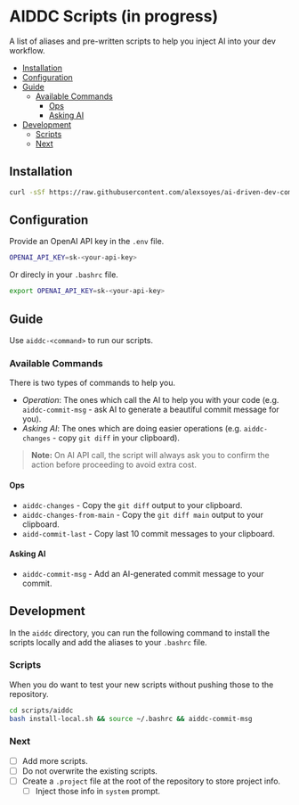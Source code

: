 # AIDDC Scripts (in progress)

A list of aliases and pre-written scripts to help you inject AI into your dev workflow.

- [Installation](#installation)
- [Configuration](#configuration)
- [Guide](#guide)
  - [Available Commands](#available-commands)
    - [Ops](#ops)
    - [Asking AI](#asking-ai)
- [Development](#development)
  - [Scripts](#scripts)
  - [Next](#next)

## Installation

```bash
curl -sSf https://raw.githubusercontent.com/alexsoyes/ai-driven-dev-community/main/scripts/aiddc/install.sh | bash
```

## Configuration

Provide an OpenAI API key in the `.env` file.

```bash
OPENAI_API_KEY=sk-<your-api-key>
```

Or direcly in your `.bashrc` file.

```bash
export OPENAI_API_KEY=sk-<your-api-key>
```

## Guide

Use `aiddc-<command>` to run our scripts.

### Available Commands

There is two types of commands to help you.

- *Operation*: The ones which call the AI to help you with your code (e.g. `aiddc-commit-msg` - ask AI to generate a beautiful commit message for you).
- *Asking AI*: The ones which are doing easier operations (e.g. `aiddc-changes` - copy `git diff` in your clipboard).

> **Note:** On AI API call, the script will always ask you to confirm the action before proceeding to avoid extra cost.

#### Ops

- `aiddc-changes` - Copy the `git diff` output to your clipboard.
- `aiddc-changes-from-main` - Copy the `git diff main` output to your clipboard.
- `aidd-commit-last` - Copy last 10 commit messages to your clipboard.

#### Asking AI

- `aiddc-commit-msg` - Add an AI-generated commit message to your commit.

## Development

In the `aiddc` directory, you can run the following command to install the scripts locally and add the aliases to your `.bashrc` file.

### Scripts

When you do want to test your new scripts without pushing those to the repository.

```bash
cd scripts/aiddc
bash install-local.sh && source ~/.bashrc && aiddc-commit-msg  
```

### Next

- [ ] Add more scripts.
- [ ] Do not overwrite the existing scripts.
- [ ] Create a `.project` file at the root of the repository to store project info.
  - [ ] Inject those info in `system` prompt.
